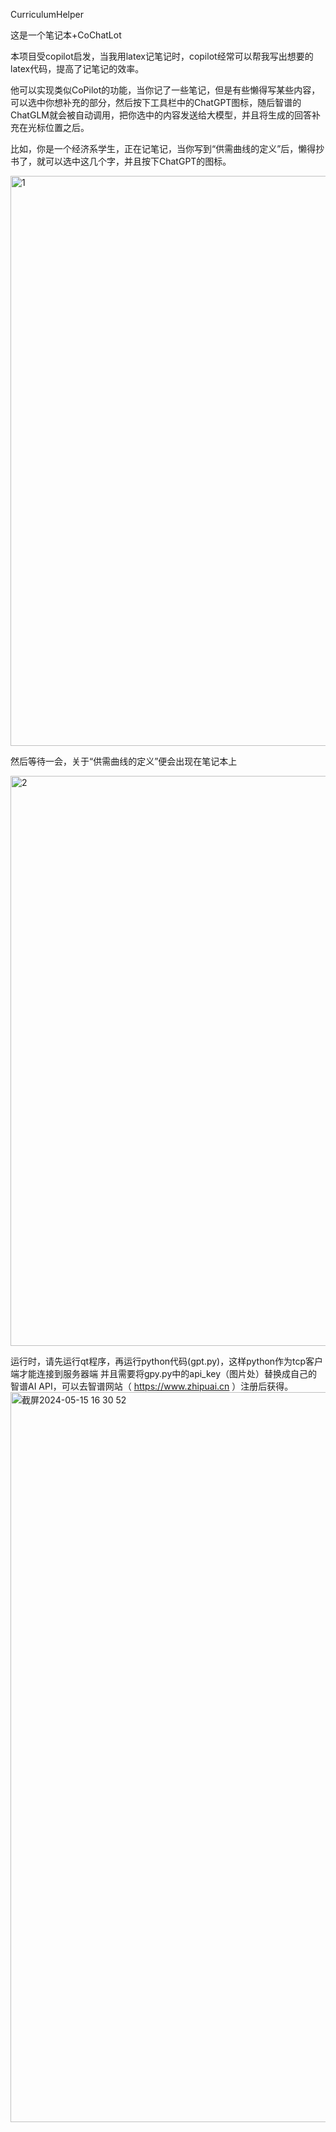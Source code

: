 CurriculumHelper

这是一个笔记本+CoChatLot

本项目受copilot启发，当我用latex记笔记时，copilot经常可以帮我写出想要的latex代码，提高了记笔记的效率。

他可以实现类似CoPilot的功能，当你记了一些笔记，但是有些懒得写某些内容，可以选中你想补充的部分，然后按下工具栏中的ChatGPT图标，随后智谱的ChatGLM就会被自动调用，把你选中的内容发送给大模型，并且将生成的回答补充在光标位置之后。

比如，你是一个经济系学生，正在记笔记，当你写到“供需曲线的定义”后，懒得抄书了，就可以选中这几个字，并且按下ChatGPT的图标。

<img width="912" alt="1" src="https://github.com/ironmt/CurriculumHelper-NKU24SpringCpp/assets/28005559/7cb410a7-8991-4a72-906b-e89d4be4597d">

然后等待一会，关于“供需曲线的定义”便会出现在笔记本上

<img width="912" alt="2" src="https://github.com/ironmt/CurriculumHelper-NKU24SpringCpp/assets/28005559/8784e5b8-c3bd-478d-81a3-66e620618651">

运行时，请先运行qt程序，再运行python代码(gpt.py)，这样python作为tcp客户端才能连接到服务器端
并且需要将gpy.py中的api_key（图片处）替换成自己的智谱AI API，可以去智谱网站（ https://www.zhipuai.cn ）注册后获得。
<img width="1168" alt="截屏2024-05-15 16 30 52" src="https://github.com/ironmt/CurriculumHelper-NKU24SpringCpp/assets/28005559/0824144a-483b-41f9-8716-3c139f609b9f">
